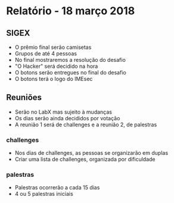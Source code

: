 # Relatório - 18 março 2018

## SIGEX

- O prêmio final serão camisetas
- Grupos de até 4 pessoas
- No final mostraremos a resolução do desafio
- "O Hacker" será decidido na hora
- O botons serão entregues no final do desafio
- O botons terá o logo do IMEsec

## Reuniões
- Serão no LabX mas sujeito à mudanças
- Os dias serão ainda decididos por votação
- A reunião 1 será de challenges e a reunião 2, de palestras
### challenges
- Nos dias de challenges, as pessoas se organizarão em duplas
- Criar uma lista de challenges, organizada por dificuldade
### palestras
- Palestras ocorrerão a cada 15 dias
- 4 ou 5 palestras iniciais
